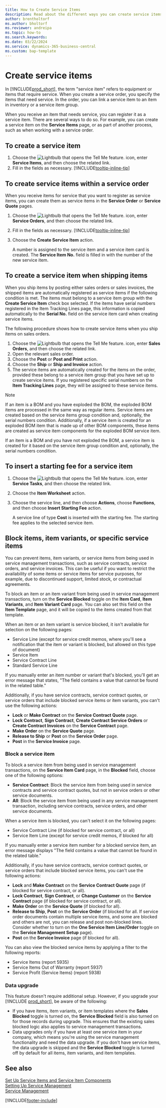 ```yaml
---
title: How to Create Service Items
description: Read about the different ways you can create service items in Business Central, for example within a service order or when shipping items.
author: brentholtorf
ms.author: bholtorf
ms.reviewer: andreipa
ms.topic: how-to
ms.search.keywords:
ms.date: 03/22/2024
ms.service: dynamics-365-business-central
ms.custom: bap-template
---
```

# Create service items

In [!INCLUDE[prod_short](includes/prod_short.md)], the term "service item" refers to equipment or items that require service. When you create a service order, you specify the items that need service. In the order, you can link a service item to an item in inventory or a service item group.

When you receive an item that needs service, you can register it as a service item. There are several ways to do so. For example, you can create a service item on the **Service Items** page, or as part of another process, such as when working with a service order.

## To create a service item

1. Choose the ![Lightbulb that opens the Tell Me feature.](media/ui-search/search_small.png "Tell me what you want to do") icon, enter **Service Items**, and then choose the related link.
2. Fill in the fields as necessary. [!INCLUDE[tooltip-inline-tip](includes/tooltip-inline-tip_md.md)]  

## To create service items within a service order

When you receive items for service that you want to register as service items, you can create them as service items in the **Service Order** or **Service Quote** pages.  

1. Choose the ![Lightbulb that opens the Tell Me feature.](media/ui-search/search_small.png "Tell me what you want to do") icon, enter **Service Orders**, and then choose the related link.  
2. Fill in the fields as necessary. [!INCLUDE[tooltip-inline-tip](includes/tooltip-inline-tip_md.md)]  
3. Choose the **Create Service Item** action.  

    A number is assigned to the service item and a service item card is created. The **Service Item No.** field is filled in with the number of the new service item.

## To create a service item when shipping items

When you ship items by posting either sales orders or sales invoices, the shipped items are automatically registered as service items if the following condition is met. The items must belong to a service item group with the **Create Service Item** check box selected. If the items have serial numbers registered in the Item Tracking Lines page, this information is copied automatically to the **Serial No.** field on the service item card when creating service items.  

The following procedure shows how to create service items when you ship items on sales orders.  

1. Choose the ![Lightbulb that opens the Tell Me feature.](media/ui-search/search_small.png "Tell me what you want to do") icon, enter **Sales Orders**, and then choose the related link.  
2. Open the relevant sales order.  
3. Choose the **Post** or **Post and Print** action.  
4. Choose the **Ship** or **Ship and Invoice** action.  
5. The service items are automatically created for the items on the order, provided these belong to a service item group that you have set up to create service items. If you registered specific serial numbers on the **Item Tracking Lines** page, they will be assigned to these service items.  

> [!NOTE]  
> If an item is a BOM and you have exploded the BOM, the exploded BOM items are processed in the same way as regular items. Service items are created based on the service items group condition and, optionally, the serial numbers condition. Additionally, if a service item is created for an exploded BOM item that is made up of other BOM components, these items are created as service item components for the exploded BOM service item.  
>
> If an item is a BOM and you have not exploded the BOM, a service item is created for it based on the service item group condition and, optionally, the serial numbers condition.  

## To insert a starting fee for a service item

1. Choose the ![Lightbulb that opens the Tell Me feature.](media/ui-search/search_small.png "Tell me what you want to do") icon, enter **Service Tasks**, and then choose the related link.
2. Choose the **Item Worksheet** action.
3. Choose the service line, and then choose **Actions**, choose **Functions**, and then choose **Insert Starting Fee** action.  

    A service line of type **Cost** is inserted with the starting fee. The starting fee applies to the selected service item.

## Block items, item variants, or specific service items

You can prevent items, item variants, or service items from being used in service management transactions, such as service contracts, service orders, and service invoices. This can be useful if you want to restrict the availability of some items or service items for service purposes, for example, due to discontinued support, limited stock, or contractual agreements.

To block an item or an item variant from being used in service management transactions, turn on the **Service Blocked** toggle on the **Item Card**, **Item Variants**, and **Item Variant Card** page. You can also set this field on the **Item Template** page, and it will be copied to the items created from that template.

When an item or an item variant is service blocked, it isn't available for selection on the following pages:

- Service Line (except for service credit memos, where you'll see a notification that the item or variant is blocked, but allowed on this type of document)
- Service Item
- Service Contract Line
- Standard Service Line

If you manually enter an item number or variant that's blocked, you'll get an error message that states, "The field contains a value that cannot be found in the related table."

Additionally, if you have service contracts, service contract quotes, or service orders that include blocked service items or item variants, you can't use the following actions:

- **Lock** or **Make Contract** on the **Service Contract Quote** page.
- **Lock Contract**, **Sign Contract**, **Create Contract Service Orders** or **Create Contract Invoices**  on the **Service Contract** page.
- **Make Order** on the **Service Quote** page.
- **Release to Ship** or **Post** on the **Service Order** page.
- **Post** in the **Service Invoice** page.

### Block a service item

To block a service item from being used in service management transactions, on the **Service Item Card** page, in the **Blocked** field, choose one of the following options:

- **Service Contract**: Block the service item from being used in service contracts and service contract quotes, but not in service orders or other service documents.
- **All**: Block the service item from being used in any service management transaction, including service contracts, service orders, and other service documents.

When a service item is blocked, you can't select it on the following pages:

- Service Contract Line (if blocked for service contract, or all)
- Service Item Line (except for service credit memos, if blocked for all)

If you manually enter a service item number for a blocked service item, an error message displays "The field contains a value that cannot be found in the related table."

Additionally, if you have service contracts, service contract quotes, or service orders that include blocked service items, you can't use the following actions:

- **Lock** and **Make Contract** on the **Service Contract Quote** page (if blocked for service contract, or all).
- **Lock Contract**, **Sign Contract**, or **Change Customer** on the **Service Contract** page (if blocked for service contract, or all).
- **Make Order** on the **Service Quote** (if blocked for all).
- **Release to Ship**, **Post** on the **Service Order** (if blocked for all. If service order documents contain multiple service items, and some are blocked and others are not, you can release and post non-blocked lines. Consider whether to turn on the **One Service Item Line/Order** toggle on the **Service Management Setup** page).
- **Post** on the **Service Invoice** page (if blocked for all).

You can also view the blocked service items by applying a filter to the following reports:

- Service Items (report 5935)
- Service Items Out of Warranty (report 5937)
- Service Profit (Service Items) (report 5938)

### Data upgrade

This feature doesn't require additional setup. However, if you upgrade your [!INCLUDE [prod_short](includes/prod_short.md)], be aware of the following:

- If you have items, item variants, or item templates where the **Sales Blocked** toggle is turned on, the **Service Blocked** field is also turned on for those records during upgrade. This ensures that the existing sales blocked logic also applies to service management transactions.
- Data upgrades only if you have at least one service item in your company, which means you're using the service management functionality and need the data upgrade. If you don't have service items, the data upgrade is skipped and the **Service Blocked** toggle is turned off by default for all items, item variants, and item templates.

## See also

[Set Up Service Items and Service Item Components](service-how-setup-service-items.md)  
[Setting Up Service Management](service-setup-service.md)  
[Service Management](service-service.md)  


[!INCLUDE[footer-include](includes/footer-banner.md)]
